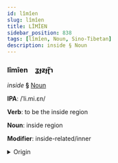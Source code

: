 ```yaml
---
id: lîmîen
slug: lîmîen
title: LÎMÎEN
sidebar_position: 838
tags: [lîmîen, Noun, Sino-Tibetan]
description: inside § Noun
---
```


### lîmîen&emsp;<span kind="abugida">ʓɟƶɟɽ̃ɿ</span>

*inside* **§** [Noun](../../tags/Noun)

**IPA**: /ˈli.mi.ɛn/

**Verb**: to be the inside region

**Noun**: inside region

**Modifier**: inside-related/inner

<details>
    <summary>Origin</summary>
    Mandarin 裡面 lǐmiàn /limi̯ɛn/<br/>
    <em>Sino-Tibetan Language Family</em>
</details>